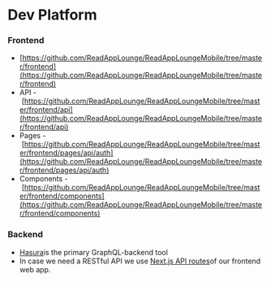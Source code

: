 # Dev Platform

### Frontend

- [https://github.com/ReadAppLounge/ReadAppLoungeMobile/tree/master/frontend](https://github.com/ReadAppLounge/ReadAppLoungeMobile/tree/master/frontend)
- API - [https://github.com/ReadAppLounge/ReadAppLoungeMobile/tree/master/frontend/api](https://github.com/ReadAppLounge/ReadAppLoungeMobile/tree/master/frontend/api)
- Pages - [https://github.com/ReadAppLounge/ReadAppLoungeMobile/tree/master/frontend/pages/api/auth](https://github.com/ReadAppLounge/ReadAppLoungeMobile/tree/master/frontend/pages/api/auth)
- Components - [https://github.com/ReadAppLounge/ReadAppLoungeMobile/tree/master/frontend/components](https://github.com/ReadAppLounge/ReadAppLoungeMobile/tree/master/frontend/components)

### Backend

- [Hasura](https://hasura.io/)is the primary GraphQL-backend tool
- In case we need a RESTful API we use [Next.js API routes](https://nextjs.org/docs/api-routes/introduction)of our frontend web app.